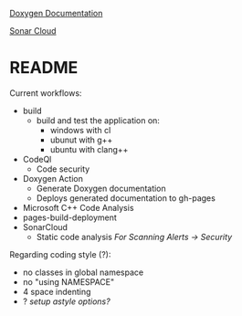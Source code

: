 

[Doxygen Documentation](https://definitelynotsimon13.github.io/jsonToBatProject/)

[Sonar Cloud](https://sonarcloud.io/dashboard?id=DefinitelyNotSimon13_jsonToBatProject&branch=main)

# README

Current workflows:
- build
    - build and test the application on:
        - windows with cl
        - ubunut with g++
        - ubuntu with clang++
- CodeQl
    - Code security
- Doxygen Action
    - Generate Doxygen documentation
    - Deploys generated documentation to gh-pages
- Microsoft C++ Code Analysis
- pages-build-deployment
- SonarCloud
    - Static code analysis
_For Scanning Alerts -> Security_

Regarding coding style (?):
- no classes in global namespace
- no "using NAMESPACE"
- 4 space indenting
- ?
_setup astyle options?_
